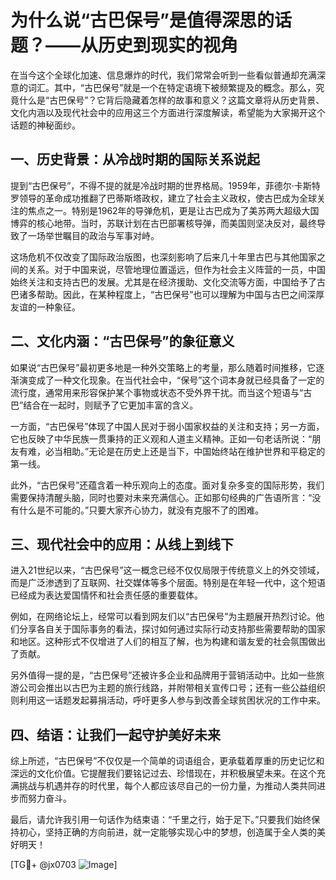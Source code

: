 # 为什么说“古巴保号”是值得深思的话题？——从历史到现实的视角

在当今这个全球化加速、信息爆炸的时代，我们常常会听到一些看似普通却充满深意的词汇。其中，“古巴保号”就是一个在特定语境下被频繁提及的概念。那么，究竟什么是“古巴保号”？它背后隐藏着怎样的故事和意义？这篇文章将从历史背景、文化内涵以及现代社会中的应用这三个方面进行深度解读，希望能为大家揭开这个话题的神秘面纱。

## 一、历史背景：从冷战时期的国际关系说起

提到“古巴保号”，不得不提的就是冷战时期的世界格局。1959年，菲德尔·卡斯特罗领导的革命成功推翻了巴蒂斯塔政权，建立了社会主义政权，使古巴成为全球关注的焦点之一。特别是1962年的导弹危机，更是让古巴成为了美苏两大超级大国博弈的核心地带。当时，苏联计划在古巴部署核导弹，而美国则坚决反对，最终导致了一场举世瞩目的政治与军事对峙。

这场危机不仅改变了国际政治版图，也深刻影响了后来几十年里古巴与其他国家之间的关系。对于中国来说，尽管地理位置遥远，但作为社会主义阵营的一员，中国始终关注和支持古巴的发展。尤其是在经济援助、文化交流等方面，中国给予了古巴诸多帮助。因此，在某种程度上，“古巴保号”也可以理解为中国与古巴之间深厚友谊的一种象征。

## 二、文化内涵：“古巴保号”的象征意义

如果说“古巴保号”最初更多地是一种外交策略上的考量，那么随着时间推移，它逐渐演变成了一种文化现象。在当代社会中，“保号”这个词本身就已经具备了一定的流行度，通常用来形容保护某个事物或状态不受外界干扰。而当这个短语与“古巴”结合在一起时，则赋予了它更加丰富的含义。

一方面，“古巴保号”体现了中国人民对于弱小国家权益的关注和支持；另一方面，它也反映了中华民族一贯秉持的正义观和人道主义精神。正如一句老话所说：“朋友有难，必当相助。”无论是在历史上还是当下，中国始终站在维护世界和平稳定的第一线。

此外，“古巴保号”还蕴含着一种乐观向上的态度。面对复杂多变的国际形势，我们需要保持清醒头脑，同时也要对未来充满信心。正如那句经典的广告语所言：“没有什么是不可能的。”只要大家齐心协力，就没有克服不了的困难。

## 三、现代社会中的应用：从线上到线下

进入21世纪以来，“古巴保号”这一概念已经不仅仅局限于传统意义上的外交领域，而是广泛渗透到了互联网、社交媒体等多个层面。特别是在年轻一代中，这个短语已经成为表达爱国情怀和社会责任感的重要载体。

例如，在网络论坛上，经常可以看到网友们以“古巴保号”为主题展开热烈讨论。他们分享各自关于国际事务的看法，探讨如何通过实际行动支持那些需要帮助的国家和地区。这种形式不仅增进了人们的相互了解，也为构建和谐友爱的社会氛围做出了贡献。

另外值得一提的是，“古巴保号”还被许多企业和品牌用于营销活动中。比如一些旅游公司会推出以古巴为主题的旅行线路，并附带相关宣传口号；还有一些公益组织则利用这一话题发起募捐活动，呼吁更多人参与到改善全球贫困状况的工作中来。

## 四、结语：让我们一起守护美好未来

综上所述，“古巴保号”不仅仅是一个简单的词语组合，更承载着厚重的历史记忆和深远的文化价值。它提醒我们要铭记过去、珍惜现在，并积极展望未来。在这个充满挑战与机遇并存的时代里，每个人都应该尽自己的一份力量，为推动人类共同进步而努力奋斗。

最后，请允许我引用一句话作为结束语：“千里之行，始于足下。”只要我们始终保持初心，坚持正确的方向前进，就一定能够实现心中的梦想，创造属于全人类的美好明天！

[TG💪+ @jx0703 ![Image](https://github.com/user-attachments/assets/dbca1d08-cadb-493c-b0ec-ad6f7a83f270)]